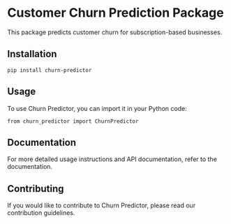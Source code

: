 # Customer Churn Prediction Package

This package predicts customer churn for subscription-based businesses.

## Installation

```
pip install churn-predictor
```

## Usage

To use Churn Predictor, you can import it in your Python code:

```
from churn_predictor import ChurnPredictor
```

## Documentation

For more detailed usage instructions and API documentation, refer to the documentation.

## Contributing
If you would like to contribute to Churn Predictor, please read our contribution guidelines.